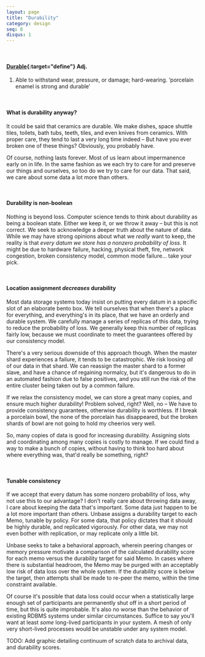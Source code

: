 ```yaml
---
layout: page
title: "Durability"
category: design
seq: 8
disqus: 1
---
```

<br>

#### [Durable](https://en.oxforddictionaries.com/definition/durable){:target="define"} Adj.
  1. Able to withstand wear, pressure, or damage; hard-wearing.
  ‘porcelain enamel is strong and durable’

<br>

#### What is durability anyway?
It could be said that ceramics are durable. We make dishes, space shuttle tiles, toilets, bath tubs, teeth, tiles, and even knives from ceramics. With proper care, they tend to last a very long time indeed – But have you ever broken one of these things? Obviously, you probably have.

Of course, nothing lasts forever. Most of us learn about impermanence early on in life. In the same fashion as we each try to care for and preserve our things and ourselves, so too do we try to care for our data. That said, we care about some data a lot more than others.

<br>

#### Durability is non-boolean

Nothing is beyond loss. Computer science tends to think about durability as being a boolean state. Either we keep it, or we throw it away – but this is not correct. We seek to acknowledge a deeper truth about the nature of data. While we may have strong opinions about what we *really* want to keep, the reality is that *every datum we store has a nonzero probability of loss.* It might be due to hardware failure, hacking, physical theft, fire, network congestion, broken consistency model, common mode failure... take your pick.

<br>

#### Location assignment *decreases* durability
Most data storage systems today insist on putting every datum in a specific slot of an elaborate bento box. We tell ourselves that when there's a place for everything, and everything's in its place, that we have an orderly and durable system. We carefully manage a series of replicas of this data, trying to reduce the probability of loss. We generally keep this number of replicas fairly low, because we must coordinate to meet the guarantees offered by our consistency model.

There's a very serious downside of this approach though. When the master shard experiences a failure, it tends to be catastrophic. We risk loosing *all* of our data in that shard. We can reassign the master shard to a former slave, and have a chance of regaining normalcy, but it's dangerous to do in an automated fashion due to false positives, and you still run the risk of the entire cluster being taken out by a common failure.

If we relax the consistency model, we can store a great many copies, and ensure much higher durability! Problem solved, right? Well, no – We have to provide consistency guarantees, otherwise durability is worthless. If I break a porcelain bowl, the none of the porcelain has disappeared, but the broken shards of bowl are not going to hold my cheerios very well.

So, many copies of data is good for increasing durability. Assigning slots and coordinating among many copies is costly to manage. If we could find a way to make a bunch of copies, without having to think too hard about where everything was, that'd really be something, right?

<br>


#### Tunable consistency

If we accept that every datum has some nonzero probability of loss, why not use this to our advantage? I don't really care about throwing data away, I care about keeping the data that's important. Some data just happen to be a lot more important than others. Unbase assigns a durability target to each Memo, tunable by policy. For some data, that policy dictates that it should be highly durable, and replicated vigorously. For other data, we may not even bother with replication, or may replicate only a little bit.

Unbase seeks to take a behavioral approach, wherein peering changes or memory pressure motivate a comparison of the
calculated durability score for each memo versus the durability target for said Memo. In cases where there is substantial headroom, the Memo may be purged with an acceptably low risk of data loss over the whole system. If the durability score is below the target, then attempts shall be made to re-peer the memo, within the time constraint available.

Of course it's possible that data loss could occur when a statistically large enough set of participants are permanently shut off in a short period of time, but this is quite improbable. It's also no worse than the behavior of existing RDBMS systems under similar circumstances. Suffice to say you'll want at least *some* long-lived participants in your system. A mesh of only very short-lived processes would be unstable under any system model.

TODO: Add graphic detailing continuum of scratch data to archival data, and durability scores.
